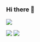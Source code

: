 ### Hi there 👋
<!--The speed of the programmer should be measured in grams. -->
![](http://github-profile-summary-cards.vercel.app/api/cards/profile-details?username=barashF&theme=solarized_dark)
<!--![](https://github-profile-summary-cards.vercel.app/api/cards/most-commit-language?username=MercyFlesh&theme=solarized_dark)
![](https://github-profile-summary-cards.vercel.app/api/cards/repos-per-language?username=MercyFlesh&theme=solarized_dark)-->
![](http://github-profile-summary-cards.vercel.app/api/cards/stats?username=barashF&theme=solarized_dark)
![](http://github-profile-summary-cards.vercel.app/api/cards/productive-time?username=barashF&theme=solarized_dark)

<!--
**barashF/barashF** is a ✨ _special_ ✨ repository because its `README.md` (this file) appears on your GitHub profile.

Here are some ideas to get you started:

- 🔭 I’m currently working on ...
- 🌱 I’m currently learning ...
- 👯 I’m looking to collaborate on ...
- 🤔 I’m looking for help with ...
- 💬 Ask me about ...
- 📫 How to reach me: ...
- 😄 Pronouns: ...
- ⚡ Fun fact: ...
-->
